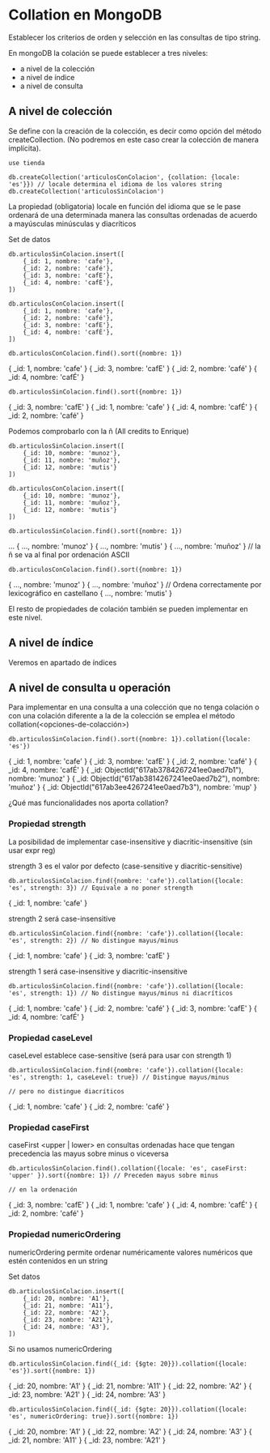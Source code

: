 # Collation en MongoDB

Establecer los criterios de orden y selección en las consultas de tipo string.

En mongoDB la colación se puede establecer a tres niveles:

- a nivel de la colección
- a nivel de índice
- a nivel de consulta

## A nivel de colección

Se define con la creación de la colección, es decir como opción del método createCollection. (No podremos
en este caso crear la colección de manera implícita).

```
use tienda

db.createCollection('articulosConColacion', {collation: {locale: 'es'}}) // locale determina el idioma de los valores string
db.createCollection('articulosSinColacion')

```

La propiedad (obligatoria) locale en función del idioma que se le pase ordenará de una determinada manera las
consultas ordenadas de acuerdo a mayúsculas minúsculas y diacríticos


Set de datos

```
db.articulosSinColacion.insert([
    {_id: 1, nombre: 'cafe'},
    {_id: 2, nombre: 'café'},
    {_id: 3, nombre: 'cafE'},
    {_id: 4, nombre: 'cafÉ'},
])

db.articulosConColacion.insert([
    {_id: 1, nombre: 'cafe'},
    {_id: 2, nombre: 'café'},
    {_id: 3, nombre: 'cafE'},
    {_id: 4, nombre: 'cafÉ'},
])

```

```
db.articulosConColacion.find().sort({nombre: 1})
```

{ _id: 1, nombre: 'cafe' }
{ _id: 3, nombre: 'cafE' }
{ _id: 2, nombre: 'café' }
{ _id: 4, nombre: 'cafÉ' }

```
db.articulosSinColacion.find().sort({nombre: 1})
```

{ _id: 3, nombre: 'cafE' }
{ _id: 1, nombre: 'cafe' }
{ _id: 4, nombre: 'cafÉ' }
{ _id: 2, nombre: 'café' }

Podemos comprobarlo con la ñ (All credits to Enrique)

```
db.articulosSinColacion.insert([
    {_id: 10, nombre: 'munoz'},
    {_id: 11, nombre: 'muñoz'},
    {_id: 12, nombre: 'mutis'}
])

db.articulosConColacion.insert([
    {_id: 10, nombre: 'munoz'},
    {_id: 11, nombre: 'muñoz'},
    {_id: 12, nombre: 'mutis'}
])
```

```
db.articulosSinColacion.find().sort({nombre: 1})

```
...
{ ..., nombre: 'munoz' }
{ ..., nombre: 'mutis' } 
{ ..., nombre: 'muñoz' } // la ñ se va al final por ordenación ASCII

```
db.articulosConColacion.find().sort({nombre: 1})
```
{ ..., nombre: 'munoz' }
{ ..., nombre: 'muñoz' } // Ordena correctamente por lexicográfico en castellano
{ ..., nombre: 'mutis' }

El resto de propiedades de colación también se pueden implementar en este nivel.

## A nivel de índice

Veremos en apartado de índices

## A nivel de consulta u operación

Para implementar en una consulta a una colección que no tenga colación o con una colación diferente a la de la colección
se emplea el método collation(<opciones-de-colacción>)

```
db.articulosSinColacion.find().sort({nombre: 1}).collation({locale: 'es'})
```

{ _id: 1, nombre: 'cafe' }
{ _id: 3, nombre: 'cafE' }
{ _id: 2, nombre: 'café' }
{ _id: 4, nombre: 'cafÉ' }
{ _id: ObjectId("617ab3784267241ee0aed7b1"), nombre: 'munoz' }
{ _id: ObjectId("617ab3814267241ee0aed7b2"), nombre: 'muñoz' }
{ _id: ObjectId("617ab3ee4267241ee0aed7b3"), nombre: 'mup' }

¿Qué mas funcionalidades nos aporta collation?

### Propiedad strength
La posibilidad de implementar case-insensitive y diacritic-insensitive (sin usar expr reg) 

strength 3 es el valor por defecto (case-sensitive y diacritic-sensitive)

```
db.articulosSinColacion.find({nombre: 'cafe'}).collation({locale: 'es', strength: 3}) // Equivale a no poner strength
```

{ _id: 1, nombre: 'cafe' }

strength 2 será case-insensitive

```
db.articulosSinColacion.find({nombre: 'cafe'}).collation({locale: 'es', strength: 2}) // No distingue mayus/minus
```

{ _id: 1, nombre: 'cafe' }
{ _id: 3, nombre: 'cafE' }

strength 1 será case-insensitive y diacritic-insensitive

```
db.articulosSinColacion.find({nombre: 'cafe'}).collation({locale: 'es', strength: 1}) // No distingue mayus/minus ni diacríticos
```

{ _id: 1, nombre: 'cafe' }
{ _id: 2, nombre: 'café' }
{ _id: 3, nombre: 'cafE' }
{ _id: 4, nombre: 'cafÉ' }


### Propiedad caseLevel
caseLevel <boolean> establece case-sensitive (será para usar con strength 1)

```
db.articulosSinColacion.find({nombre: 'cafe'}).collation({locale: 'es', strength: 1, caseLevel: true}) // Distingue mayus/minus
                                                                                    // pero no distingue diacríticos
```

{ _id: 1, nombre: 'cafe' }
{ _id: 2, nombre: 'café' }

### Propiedad caseFirst
caseFirst <upper | lower> en consultas ordenadas hace que tengan precedencia las mayus sobre minus o viceversa

```
db.articulosSinColacion.find().collation({locale: 'es', caseFirst: 'upper' }).sort({nombre: 1}) // Preceden mayus sobre minus
                                                                                    // en la ordenación
```

{ _id: 3, nombre: 'cafE' }
{ _id: 1, nombre: 'cafe' }
{ _id: 4, nombre: 'cafÉ' }
{ _id: 2, nombre: 'café' }

### Propiedad numericOrdering
numericOrdering <boolean> permite ordenar numéricamente valores numéricos que estén contenidos en un string

Set datos

```
db.articulosSinColacion.insert([
    {_id: 20, nombre: 'A1'},
    {_id: 21, nombre: 'A11'},
    {_id: 22, nombre: 'A2'},
    {_id: 23, nombre: 'A21'},
    {_id: 24, nombre: 'A3'},
])
```

Si no usamos numericOrdering

```
db.articulosSinColacion.find({_id: {$gte: 20}}).collation({locale: 'es'}).sort({nombre: 1})
```

{ _id: 20, nombre: 'A1' }
{ _id: 21, nombre: 'A11' }
{ _id: 22, nombre: 'A2' }
{ _id: 23, nombre: 'A21' }
{ _id: 24, nombre: 'A3' }

```
db.articulosSinColacion.find({_id: {$gte: 20}}).collation({locale: 'es', numericOrdering: true}).sort({nombre: 1})
```
{ _id: 20, nombre: 'A1' }
{ _id: 22, nombre: 'A2' }
{ _id: 24, nombre: 'A3' }
{ _id: 21, nombre: 'A11' }
{ _id: 23, nombre: 'A21' }